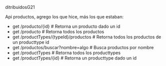 ditribuidosG21


Api productos, agrego los que hice, más los que estaban: 

- get /producto/{id}                    # Retorna un producto dado un id
- get /producto                         # Retorna todos los productos 
- get /productTypes/{typeId}/productos  # Retorna todos los productos de un producttype id
- get /productos/buscar?nombre=algo     # Busca productos por nombre 
- get /productTypes                     # Retorna todos los producttypes
- get /productTypes/{id}                # Retorna un producttype dado un id
